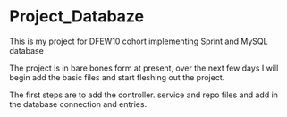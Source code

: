# Project_Databaze
This is my project for DFEW10 cohort implementing Sprint and MySQL database

The project is in bare bones form at present, over the next few days I will begin add the basic files and start fleshing out the project.

The first steps are to add the controller. service and repo files and add in the database connection and entries.
